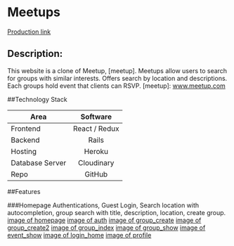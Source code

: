 # Meetups


[Production link][production]

[production]: www.not-meetup.us

## Description:

This website is a clone of Meetup, [meetup]. Meetups allow users to search for groups with similar interests. Offers search by location and descriptions. Each groups hold event that clients can RSVP.
[meetup]: www.meetup.com

##Technology Stack

| Area               | Software      |
| ---------------    |:-------------:|
| Frontend           | React / Redux |
| Backend            | Rails         |
| Hosting      		   | Heroku        |
| Database Server	   | Cloudinary    |
| Repo      		     | GitHub        |

##Features

###Homepage
Authentications, Guest Login, Search location with autocompletion, group search with title, description, location, create group.
[image of homepage](app/assets/images/home_page.png)
[image of auth](app/assets/images/auth.png)
[image of group_create](app/assets/images/group_create.png)
[image of group_create2](app/assets/images/group_create2.png)
[image of group_index](app/assets/images/group_index.png)
[image of group_show](app/assets/images/group_show.png)
[image of event_show](app/assets/images/event_show.png)
[image of login_home](app/assets/images/login_home.png)
[image of profile](app/assets/images/profile.png)
###
